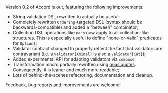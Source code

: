 Version 0.2 of Accord is out, featuring the following improvements:

* String validation DSL rewritten to actually be useful;
* Completely rewritten `Ordering`-targeted DSL (syntax should be backwards-compatible) and added a "between" combinator;
* Collection DSL operations like `each` now apply to all collection-like structures. This is especially useful to define "none-or-valid" predicates for `Option`s;
* Validator contract changed to properly reflect the fact that validators are contravariant (i.e. a `Validator[Animal]` is also a `Validator[Cat]`);
* Added experimental API for adapting validators via `compose`;
* Transformation macro partially rewritten using [quasiquotes](http://docs.scala-lang.org/overviews/macros/quasiquotes.html). Consequently, it is leaner and much more readable;
* Lots of behind-the-scenes refactoring, documentation and cleanup.

Feedback, bug reports and improvements are welcome!
